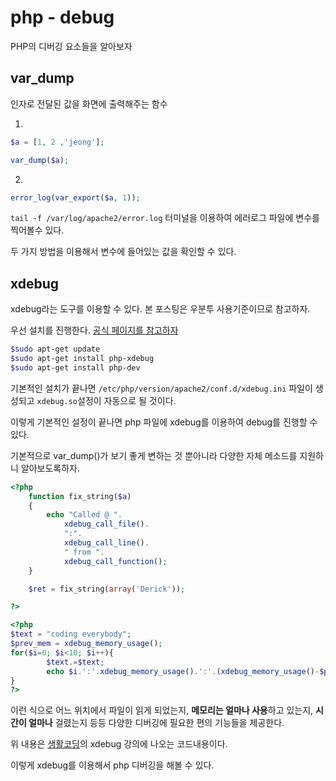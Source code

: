 # php - debug

PHP의 디버깅 요소들을 알아보자

## var_dump

인자로 전달된 값을 화면에 출력해주는 함수

1.

```php
$a = [1, 2 ,'jeong'];

var_dump($a);
```

2.

```php
error_log(var_export($a, 1));
```

`tail -f /var/log/apache2/error.log` 터미널을 이용하여 에러로그 파일에 변수를 찍어볼수 있다.

두 가지 방법을 이용해서 변수에 들어있는 값을 확인할 수 있다.

## xdebug

xdebug라는 도구를 이용할 수 있다. 본 포스팅은 우분투 사용기준이므로 참고하자.

우선 설치를 진행한다. [공식 페이지를 참고하자](https://xdebug.org/docs/install)

```sh
$sudo apt-get update
$sudo apt-get install php-xdebug
$sudo apt-get install php-dev
```

기본적인 설치가 끝나면 `/etc/php/version/apache2/conf.d/xdebug.ini` 파일이 생성되고 `xdebug.so`설정이 자동으로 될 것이다.

이렇게 기본적인 설정이 끝나면 php 파일에 xdebug를 이용하여 debug를 진행할 수 있다.

기본적으로 var_dump()가 보기 좋게 변하는 것 뿐아니라 다양한 자체 메소드를 지원하니 알아보도록하자.

```php
<?php
    function fix_string($a)
    {
        echo "Called @ ".
            xdebug_call_file().
            ":".
            xdebug_call_line().
            " from ".
            xdebug_call_function();
    }

    $ret = fix_string(array('Derick'));

?>

<?php
$text = "coding everybody";
$prev_mem = xdebug_memory_usage();
for($i=0; $i<10; $i++){
        $text.=$text;
        echo $i.':'.xdebug_memory_usage().':'.(xdebug_memory_usage()-$prev_mem).':'.strlen($text)."\n";
}
?>
```

이런 식으로 어느 위치에서 파일이 읽게 되었는지, **메모리는 얼마나 사용**하고 있는지, **시간이 얼마나** 걸렸는지 등등 다양한 디버깅에 필요한 편의 기능들을 제공한다.

위 내용은 [생활코딩](https://opentutorials.org/module/411/3756)의 xdebug 강의에 나오는 코드내용이다.

이렇게 xdebug를 이용해서 php 디버깅을 해볼 수 있다.
